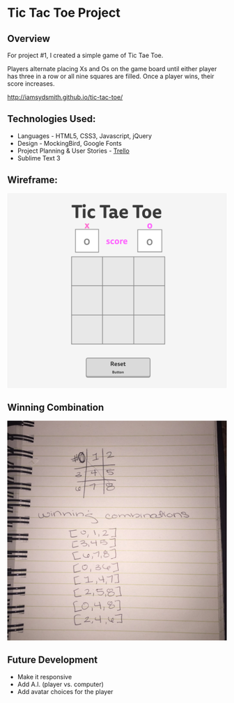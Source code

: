 <h1>Tic Tac Toe Project</h1>
<h2>Overview</h2>

For project #1, I created a simple game of Tic Tae Toe.

Players alternate placing Xs and Os on the game board until either player has three in a row or all nine squares are filled. Once a player wins, their score increases.

http://iamsydsmith.github.io/tic-tac-toe/

<h2>Technologies Used:</h2>

<ul>
<li>Languages - HTML5, CSS3, Javascript, jQuery</li>
<li>Design - MockingBird, Google Fonts</li>
<li>Project Planning & User Stories - <a href="https://trello.com/b/DAYM9Byr/wdi-project-1-tictaetoe" target="_blank">Trello</a></li>
<li>Sublime Text 3</li>
</ul>

<h2>Wireframe:</h2>

<img src="https://github.com/iamsydsmith/tic-tac-toe/blob/gh-pages/Tic_Tae_Toe_-_wireframe.png">

<h2>Winning Combination</h2>

<img src="https://github.com/iamsydsmith/tic-tac-toe/blob/gh-pages/photo.jpg">

<h2>Future Development</h2>

<ul>
<li>Make it responsive</li>
<li>Add A.I. (player vs. computer)</li>
<li>Add avatar choices for the player</li>
</ul>

